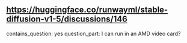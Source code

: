 ## https://huggingface.co/runwayml/stable-diffusion-v1-5/discussions/146

contains_question: yes
question_part: I can run in an AMD video card?